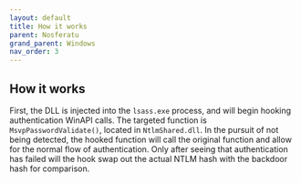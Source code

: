 ```yaml
---
layout: default
title: How it works
parent: Nosferatu
grand_parent: Windows
nav_order: 3
---
```


## How it works

First, the DLL is injected into the `lsass.exe` process, and will begin hooking authentication WinAPI calls. The targeted function is `MsvpPasswordValidate()`, located in `NtlmShared.dll`. In the pursuit of not being detected, the hooked function will call the original function and allow for the normal flow of authentication. Only after seeing that authentication has failed will the hook swap out the actual NTLM hash with the backdoor hash for comparison.

